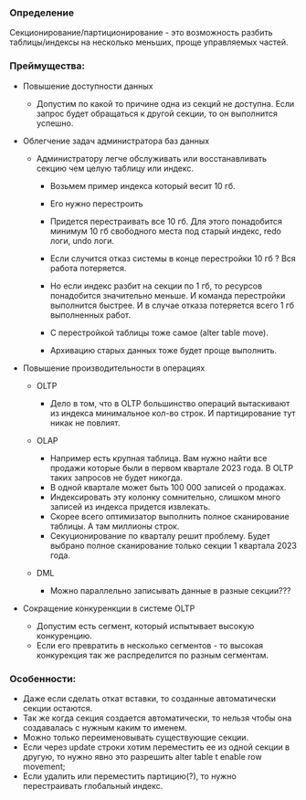 ### Определение
Секционирование/партиционирование - это возможность разбить таблицы/индексы на несколько меньших, проще управляемых частей.
  
### Преймущества:
  - Повышение доступности данных
    - Допустим по какой то причине одна из секций не доступна. Если запрос будет обращаться к другой секции, то он выполнится успешно.

  - Облегчение задач администратора баз данных 
    - Администратору легче обслуживать или восстанавливать секцию чем целую таблицу или индекс.
	  - Возьмем пример индекса который весит 10 гб.
	  - Его нужно перестроить 
	  - Придется перестраивать все 10 гб. Для этого понадобится минимум 10 гб свободного места под старый индекс, redo логи, undo логи.
	  - Если случится отказ системы в конце перестройки 10 гб ? Вся работа потеряется.
      - Но если индекс разбит на секции по 1 гб, то ресурсов понадобится значительно меньше. И команда перестройки выполнится быстрее. И в случае отказа потеряется всего 1 гб выполненных работ.

      - С перестройкой таблицы тоже самое (alter table move).
      - Архивацию старых данных тоже будет проще выполнить.	  
  
  - Повышение производительности в операциях
	  - OLTP
  	    - Дело в том, что в OLTP большинство операций вытаскивают из индекса минимальное кол-во строк. И партицирование тут никак не повлият. 
		
	  - OLAP
	    - Например есть крупная таблица. Вам нужно найти все продажи которые были в первом квартале 2023 года. В OLTP таких запросов не будет никогда.
		- В одной квартале может быть 100 000 записей о продажах. 
		- Индексировать эту колонку сомнительно, слишком много записей из индекса придется извлекать. 
		- Скорее всего оптимизатор выполнить полное сканирование таблицы. А там миллионы строк. 
		- Секуционирование по кварталу решит проблему. Будет выбрано полное сканирование только секции 1 квартала 2023 года.
	  
	- DML
	  - Можно параллельно записывать данные в разные секции???
  
  - Сокращение конкуренкции в системе OLTP
    - Допустим есть сегмент, который испытывает высокую конкуренцию.
	- Если его превратить в несколько сегментов - то высокая конкурекция так же распределится по разным сегментам.	


### Особенности:
  - Даже если сделать откат вставки, то созданные автоматически секции остаются.
  - Так же когда секция создается автоматически, то нельзя чтобы она создавалась с нужным каким то именем. 
  - Можно только переименовывать существующие секции.
  - Если через update строки хотим переместить ее из одной секции в другую, то нужно явно это разрешить alter table t enable row movement;
  - Если удалить или переместить партицию(?), то нужно перестраивать глобальный индекс.